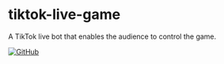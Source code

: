 # tiktok-live-game
A TikTok live bot that enables the audience to control the game.

[![GitHub](https://img.shields.io/badge/GitHub-MyRepo-blueviolet)](https://github.com/EXA-Hub/tiktok-live-game)

